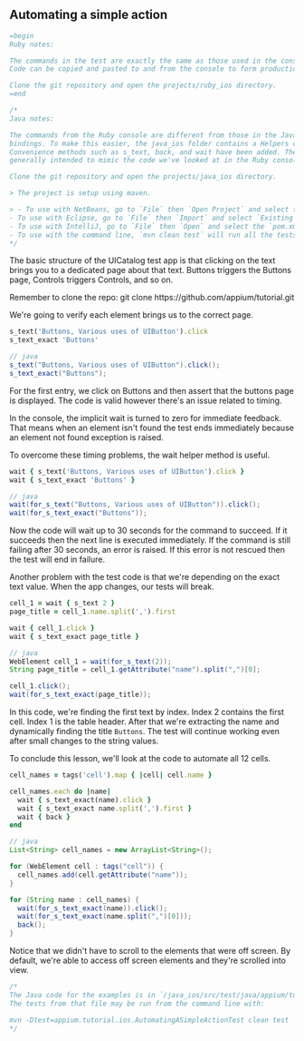 ## Automating a simple action

```ruby
=begin
Ruby notes:

The commands in the test are exactly the same as those used in the console.
Code can be copied and pasted to and from the console to form production tests.

Clone the git repository and open the projects/ruby_ios directory.
=end
```

```java
/*
Java notes:

The commands from the Ruby console are different from those in the Java
bindings. To make this easier, the java_ios folder contains a Helpers class.
Convenience methods such as s_text, back, and wait have been added. They're
generally intended to mimic the code we've looked at in the Ruby console.

Clone the git repository and open the projects/java_ios directory.

> The project is setup using maven.

> - To use with NetBeans, go to `File` then `Open Project` and select the folder.
- To use with Eclipse, go to `File` then `Import` and select `Existing Maven Projects`
- To use with IntelliJ, go to `File` then `Open` and select the `pom.xml`
- To use with the command line, `mvn clean test` will run all the tests.
*/
```

The basic structure of the UICatalog test app is that clicking on the text
brings you to a dedicated page about that text. Buttons triggers the Buttons
page, Controls triggers Controls, and so on.

<aside class="success">Remember to clone the repo:
git clone https://github.com/appium/tutorial.git</aside>

We're going to verify each element brings us to the correct page.

```ruby
s_text('Buttons, Various uses of UIButton').click
s_text_exact 'Buttons'
```

```java
// java
s_text("Buttons, Various uses of UIButton").click();
s_text_exact("Buttons");
```

For the first entry, we click on Buttons and then assert that the buttons
page is displayed. The code is valid however there's an issue related to
timing.

In the console, the implicit wait is turned to zero for immediate feedback.
That means when an element isn't found the test ends immediately because an
element not found exception is raised.

To overcome these timing problems, the wait helper method is useful.

```ruby
wait { s_text('Buttons, Various uses of UIButton').click }
wait { s_text_exact 'Buttons' }
```

```java
// java
wait(for_s_text("Buttons, Various uses of UIButton")).click();
wait(for_s_text_exact("Buttons"));
```

Now the code will wait up to 30 seconds for the command to succeed. If it
succeeds then the next line is executed immediately. If the
command is still failing after 30 seconds, an error is raised. If this error
is not rescued then the test will end in failure.

Another problem with the test code is that we're depending on the exact text
value. When the app changes, our tests will break.

```ruby
cell_1 = wait { s_text 2 }
page_title = cell_1.name.split(',').first

wait { cell_1.click }
wait { s_text_exact page_title }
```

```java
// java
WebElement cell_1 = wait(for_s_text(2));
String page_title = cell_1.getAttribute("name").split(",")[0];

cell_1.click();
wait(for_s_text_exact(page_title));
```

In this code, we're finding the first text by index. Index 2 contains the
first cell. Index 1 is the table header. After that we're extracting the name
and dynamically finding the title `Buttons`. The test will continue working
even after small changes to the string values.

To conclude this lesson, we'll look at the code to automate all 12 cells.

```ruby
cell_names = tags('cell').map { |cell| cell.name }

cell_names.each do |name|
  wait { s_text_exact(name).click }
  wait { s_text_exact name.split(',').first }
  wait { back }
end
```

```java
// java
List<String> cell_names = new ArrayList<String>();

for (WebElement cell : tags("cell")) {
  cell_names.add(cell.getAttribute("name"));
}

for (String name : cell_names) {
  wait(for_s_text_exact(name)).click();
  wait(for_s_text_exact(name.split(",")[0]));
  back();
}
```

Notice that we didn't have to scroll to the elements that were off screen. By
default, we're able to access off screen elements and they're scrolled
into view.

```java
/*
The Java code for the examples is in `/java_ios/src/test/java/appium/tutorial/ios/AutomatingASimpleActionTest.java`
The tests from that file may be run from the command line with:

mvn -Dtest=appium.tutorial.ios.AutomatingASimpleActionTest clean test
*/
```